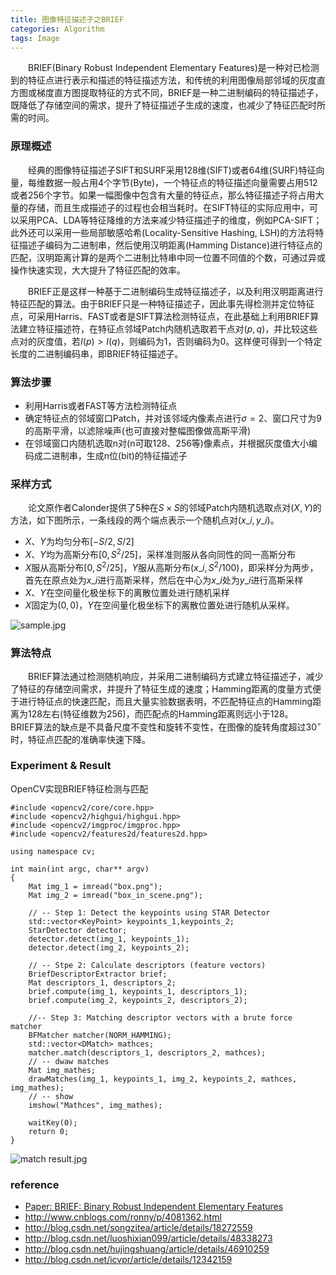 ```yaml
---
title: 图像特征描述子之BRIEF
categories: Algorithm
tags: Image
---
```

&emsp;&emsp;BRIEF(Binary Robust Independent Elementary Features)是一种对已检测到的特征点进行表示和描述的特征描述方法，和传统的利用图像局部邻域的灰度直方图或梯度直方图提取特征的方式不同，BRIEF是一种二进制编码的特征描述子，既降低了存储空间的需求，提升了特征描述子生成的速度，也减少了特征匹配时所需的时间。
<!-- more -->

### 原理概述
&emsp;&emsp;经典的图像特征描述子SIFT和SURF采用128维(SIFT)或者64维(SURF)特征向量，每维数据一般占用4个字节(Byte)，一个特征点的特征描述向量需要占用512或者256个字节。如果一幅图像中包含有大量的特征点，那么特征描述子将占用大量的存储，而且生成描述子的过程也会相当耗时。在SIFT特征的实际应用中，可以采用PCA、LDA等特征降维的方法来减少特征描述子的维度，例如PCA-SIFT；此外还可以采用一些局部敏感哈希(Locality-Sensitive Hashing, LSH)的方法将特征描述子编码为二进制串，然后使用汉明距离(Hamming Distance)进行特征点的匹配，汉明距离计算的是两个二进制比特串中同一位置不同值的个数，可通过异或操作快速实现，大大提升了特征匹配的效率。

&emsp;&emsp;BRIEF正是这样一种基于二进制编码生成特征描述子，以及利用汉明距离进行特征匹配的算法。由于BRIEF只是一种特征描述子，因此事先得检测并定位特征点，可采用Harris、FAST或者是SIFT算法检测特征点，在此基础上利用BRIEF算法建立特征描述符，在特征点邻域Patch内随机选取若干点对$(p,q)$，并比较这些点对的灰度值，若$I(p)>I(q)$，则编码为1，否则编码为0。这样便可得到一个特定长度的二进制编码串，即BRIEF特征描述子。

### 算法步骤
- 利用Harris或者FAST等方法检测特征点
- 确定特征点的邻域窗口Patch，并对该邻域内像素点进行$\sigma=2$、窗口尺寸为9的高斯平滑，以滤除噪声(也可直接对整幅图像做高斯平滑)
- 在邻域窗口内随机选取n对(n可取128、256等)像素点，并根据灰度值大小编码成二进制串，生成n位(bit)的特征描述子

### 采样方式
&emsp;&emsp;论文原作者Calonder提供了5种在$S \times S$的邻域Patch内随机选取点对$(X,Y)$的方法，如下图所示，一条线段的两个端点表示一个随机点对$(x\_i,y\_i)$。
- $X、Y$为均匀分布$[-S/2,S/2]$
- $X、Y$均为高斯分布$[0, S^2 / 25]$，采样准则服从各向同性的同一高斯分布
- $X$服从高斯分布$[0, S^2 / 25]$，$Y$服从高斯分布$(x\_i, S^2 / 100)$，即采样分为两步，首先在原点处为$x\_i$进行高斯采样，然后在中心为$x\_i$处为$y\_i$进行高斯采样
- $X、Y$在空间量化极坐标下的离散位置处进行随机采样
- $X$固定为$(0,0)$，$Y$在空间量化极坐标下的离散位置处进行随机从采样。

<img src="https://ooo.0o0.ooo/2017/07/14/596875e06003f.jpg" alt="sample.jpg" title="随机点对选取方式" />

### 算法特点
&emsp;&emsp;BRIEF算法通过检测随机响应，并采用二进制编码方式建立特征描述子，减少了特征的存储空间需求，并提升了特征生成的速度；Hamming距离的度量方式便于进行特征点的快速匹配，而且大量实验数据表明，不匹配特征点的Hamming距离为128左右(特征维数为256)，而匹配点的Hamming距离则远小于128。
&emsp;&emsp;BRIEF算法的缺点是不具备尺度不变性和旋转不变性，在图像的旋转角度超过$30^{\circ}$时，特征点匹配的准确率快速下降。

### Experiment & Result
OpenCV实现BRIEF特征检测与匹配
```
#include <opencv2/core/core.hpp> 
#include <opencv2/highgui/highgui.hpp> 
#include <opencv2/imgproc/imgproc.hpp> 
#include <opencv2/features2d/features2d.hpp>

using namespace cv;

int main(int argc, char** argv) 
{ 
    Mat img_1 = imread("box.png"); 
    Mat img_2 = imread("box_in_scene.png");

    // -- Step 1: Detect the keypoints using STAR Detector 
    std::vector<KeyPoint> keypoints_1,keypoints_2; 
    StarDetector detector; 
    detector.detect(img_1, keypoints_1); 
    detector.detect(img_2, keypoints_2);

    // -- Stpe 2: Calculate descriptors (feature vectors) 
    BriefDescriptorExtractor brief; 
    Mat descriptors_1, descriptors_2; 
    brief.compute(img_1, keypoints_1, descriptors_1); 
    brief.compute(img_2, keypoints_2, descriptors_2);

    //-- Step 3: Matching descriptor vectors with a brute force matcher 
    BFMatcher matcher(NORM_HAMMING); 
    std::vector<DMatch> mathces; 
    matcher.match(descriptors_1, descriptors_2, mathces); 
    // -- dwaw matches 
    Mat img_mathes; 
    drawMatches(img_1, keypoints_1, img_2, keypoints_2, mathces, img_mathes); 
    // -- show 
    imshow("Mathces", img_mathes);

    waitKey(0); 
    return 0; 
}
```

<img src="https://ooo.0o0.ooo/2017/07/14/596879b800c06.jpg" alt="match result.jpg" title="BRIEF特征描述与匹配" />

### reference
- [Paper: BRIEF: Binary Robust Independent Elementary Features](http://cvlabwww.epfl.ch/~lepetit/papers/calonder_eccv10.pdf)
- http://www.cnblogs.com/ronny/p/4081362.html
- http://blog.csdn.net/songzitea/article/details/18272559
- http://blog.csdn.net/luoshixian099/article/details/48338273
- http://blog.csdn.net/hujingshuang/article/details/46910259
- http://blog.csdn.net/icvpr/article/details/12342159